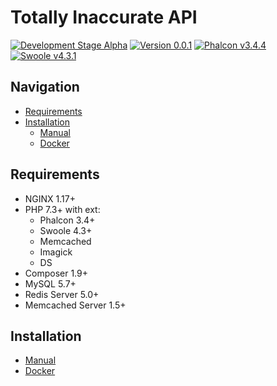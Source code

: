 # Totally Inaccurate API
[![Development Stage Alpha](https://img.shields.io/badge/stage-alpha-red.svg)][:alpha:]
[![Version 0.0.1](https://img.shields.io/badge/version-v0.0.1-red.svg)][:alpha:]
[![Phalcon v3.4.4](https://img.shields.io/badge/phalcon-3.4.4-blue.svg)][:phalcon:]
[![Swoole v4.3.1](https://img.shields.io/badge/swoole-4.3.1-blue.svg)][:swoole:]

## Navigation

 - [Requirements](#requirements)
 - [Installation](#installation)
   - [Manual](/docs/install/MANUAL.md)
   - [Docker](/docs/install/DOCKER.md)

## Requirements
 - NGINX 1.17+
 - PHP 7.3+ with ext:
    - Phalcon 3.4+
    - Swoole 4.3+
    - Memcached 
    - Imagick 
    - DS
 - Composer 1.9+
 - MySQL 5.7+
 - Redis Server 5.0+
 - Memcached Server 1.5+
 
## Installation
 - [Manual](/docs/install/MANUAL.md)
 - [Docker](/docs/install/DOCKER.md)

[:alpha:]:     https://github.com/BeMySlaveDarlin/Inaccurate/tree/dev-alpha
[:phalcon:]:   https://github.com/phalcon/cphalcon
[:swoole:]:    https://www.swoole.co.uk/
[:license:]:   https://github.com/BeMySlaveDarlin/Inaccurate/blob/master/LICENSE.txt
